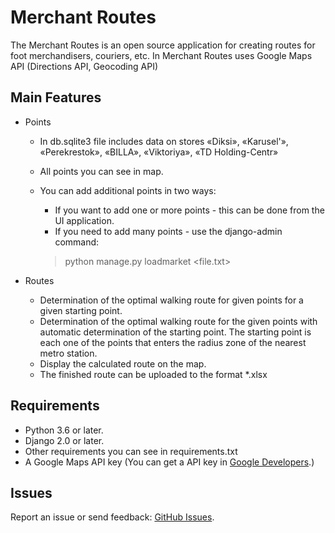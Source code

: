 Merchant Routes
====================

The Merchant Routes is an open source application for creating routes for foot merchandisers, couriers, etc.
In Merchant Routes uses Google Maps API (Directions API, Geocoding API)

Main Features
---------------
- Points
  - In db.sqlite3 file includes data on stores «Diksi», «Karusel'», «Perekrestok», «BILLA», «Viktoriya», «TD Holding-Centr»
  - All points you can see in map.
  - You can add additional points in two ways:
    - If you want to add one or more points - this can be done from the UI application.
    - If you need to add many points - use the django-admin command:

    > python manage.py loadmarket <file.txt>

- Routes
  - Determination of the optimal walking route for given points for a given starting point.
  - Determination of the optimal walking route for the given points with automatic determination of the starting point.
 The starting point is each one of the points that enters the radius zone of the nearest metro station.
  - Display the calculated route on the map.
  - The finished route can be uploaded to the format *.xlsx

Requirements
---------------

  - Python 3.6 or later.
  - Django 2.0 or later.
  - Other requirements you can see in requirements.txt
  - A Google Maps API key (You can get a API key in [Google Developers](https://developers.google.com/maps/web-services/).)

Issues
---------------

Report an issue or send feedback: [GitHub Issues](https://github.com/grybakov/MerchRoutes/issues).

